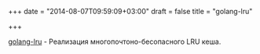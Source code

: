 +++
date = "2014-08-07T09:59:09+03:00"
draft = false
title = "golang-lru"

+++

<p><a href="https://github.com/hashicorp/golang-lru">golang-lru</a>&nbsp;- Реализация многопочтоно-бесопасного LRU кеша.</p>

